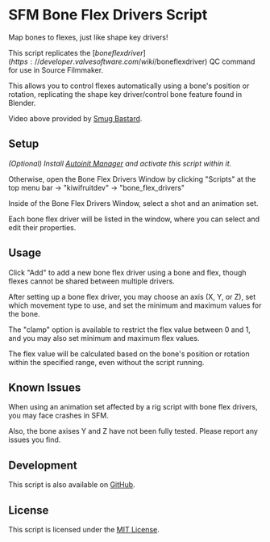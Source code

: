 # SFM Bone Flex Drivers Script
Map bones to flexes, just like shape key drivers!

This script replicates the [$boneflexdriver](https://developer.valvesoftware.com/wiki/$boneflexdriver) QC command for use in Source Filmmaker.

This allows you to control flexes automatically using a bone's position or rotation, replicating the shape key driver/control bone feature found in Blender.

Video above provided by [Smug Bastard](https://steamcommunity.com/profiles/76561198027986401).

## Setup
*(Optional) Install [Autoinit Manager](https://steamcommunity.com/sharedfiles/filedetails/?id=3400621327) and activate this script within it.*

Otherwise, open the Bone Flex Drivers Window by clicking "Scripts" at the top menu bar -> "kiwifruitdev" -> "bone_flex_drivers"

Inside of the Bone Flex Drivers Window, select a shot and an animation set.

Each bone flex driver will be listed in the window, where you can select and edit their properties.

## Usage

Click "Add" to add a new bone flex driver using a bone and flex, though flexes cannot be shared between multiple drivers.

After setting up a bone flex driver, you may choose an axis (X, Y, or Z), set which movement type to use, and set the minimum and maximum values for the bone.

The "clamp" option is available to restrict the flex value between 0 and 1, and you may also set minimum and maximum flex values.

The flex value will be calculated based on the bone's position or rotation within the specified range, even without the script running.

## Known Issues
When using an animation set affected by a rig script with bone flex drivers, you may face crashes in SFM.

Also, the bone axises Y and Z have not been fully tested. Please report any issues you find.

## Development
This script is also available on [GitHub](https://github.com/KiwifruitDev/sfm_bone_flex_drivers).

## License
This script is licensed under the [MIT License](https://github.com/KiwifruitDev/sfm_bone_flex_drivers/blob/main/LICENSE).
